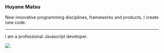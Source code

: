### Huyane Matsu

New innovative programming disciplines, frameworks and products, I create new code.

___

I am a professional Javascript developer.

<img align="center" src="https://github-readme-stats.vercel.app/api/top-langs/?username=HuyaneMatsu&layout=compact&card_width=443&show_icons=true&show_icons=true&theme=calm&hide_border=true"/><br>
